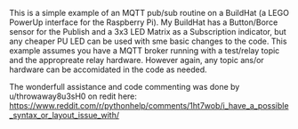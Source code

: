 This is a simple example of an MQTT pub/sub routine on a BuildHat (a LEGO PowerUp interface for the Raspberry Pi).
My BuildHat has a Button/Borce sensor for the Publish and a 3x3 LED Matrix as a Subscription indicator, but any cheaper PU LED can be used with sme basic changes to the code.
This example assumes you have a MQTT broker running with a test/relay topic and the appropreate relay hardware.  However again, any topic ans/or hardware can be accomidated in the code as needed.

The wonderfull assistance and code commenting was done by u/throwaway8u3sH0 on redit here: https://www.reddit.com/r/pythonhelp/comments/1ht7wob/i_have_a_possible_syntax_or_layout_issue_with/
